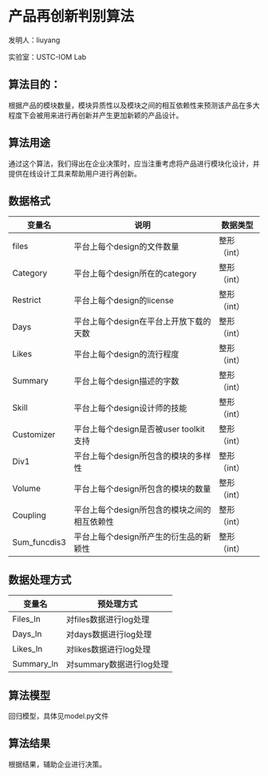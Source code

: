 # 产品再创新判别算法

发明人：liuyang 

实验室：USTC-IOM Lab

## 算法目的：

根据产品的模块数量，模块异质性以及模块之间的相互依赖性来预测该产品在多大程度下会被用来进行再创新并产生更加新颖的产品设计。

## 算法用途

通过这个算法，我们得出在企业决策时，应当注重考虑将产品进行模块化设计，并提供在线设计工具来帮助用户进行再创新。

## 数据格式

|     变量名          |     说明                                            |     数据类型       |
|---------------------|-----------------------------------------------------|--------------------|
|     files           |     平台上每个design的文件数量                      |     整形（int）    |
|     Category        |     平台上每个design所在的category                  |     整形（int）    |
|     Restrict        |     平台上每个design的license                       |     整形（int）    |
|     Days            |     平台上每个design在平台上开放下载的天数          |     整形（int）    |
|     Likes           |     平台上每个design的流行程度                      |     整形（int）    |
|     Summary         |     平台上每个design描述的字数                      |     整形（int）    |
|     Skill           |     平台上每个design设计师的技能                    |     整形（int）    |
|     Customizer      |     平台上每个design是否被user   toolkit支持        |     整形（int）    |
|     Div1            |     平台上每个design所包含的模块的多样性            |     整形（int）    |
|     Volume          |     平台上每个design所包含的模块的数量              |     整形（int）    |
|     Coupling        |     平台上每个design所包含的模块之间的相互依赖性    |     整形（int）    |
|     Sum_funcdis3    |     平台上每个design所产生的衍生品的新颖性          |     整形（int）    |


## 数据处理方式
|     变量名        |     预处理方式                  |
|-------------------|---------------------------------|
|     Files_ln      |     对files数据进行log处理      |
|     Days_ln       |     对days数据进行log处理       |
|     Likes_ln      |     对likes数据进行log处理      |
|     Summary_ln    |     对summary数据进行log处理    |



## 算法模型
  回归模型，具体见model.py文件
  
  
## 算法结果
  根据结果，辅助企业进行决策。


